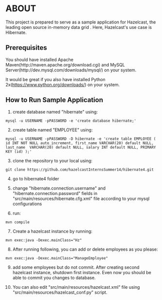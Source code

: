 <h1>ABOUT</h1>
This project is prepared to serve as a sample application for Hazelcast, the leading open source in-memory data grid . Here, Hazelcast's use case is Hibernate.

<h2>Prerequisites</h2>
You should have installed Apache Maven(http://maven.apache.org/download.cgi) and MySQL Server(http://dev.mysql.com/downloads/mysql/) on your system.

It would be great if you also have installed Python 2x(https://www.python.org/downloads/) on your system.

<h2>How to Run Sample Application</h2>

1) create database named "hibernate" using:
```
mysql -u USERNAME -pPASSWORD -e 'create database hibernate;'
```
2) create table named "EMPLOYEE" using:
```
mysql -u USERNAME -pPASSWORD -D hibernate -e 'create table EMPLOYEE ( id INT NOT NULL auto_increment, first_name VARCHAR(20) default NULL, last_name  VARCHAR(20) default NULL, salary INT default NULL, PRIMARY KEY (id) );'
```
3) clone the repository to your local using:
```
git clone https://github.com/hazelcastInternsSummer14/hibernate4.git
```
4) go to hibernate4 folder

5) change "hibernate.connection.username" and "hibernate.connection.password" fields in "src/main/resources/hibernate.cfg.xml" file according to your mysql configurations

6) run: 
```
mvn compile
```
7) Create a hazelcast instance by running:
```
mvn exec:java -Dexec.mainClass="Hz"
```
8) After running following, you can add or delete employees as you please:
```
mvn exec:java -Dexec.mainClass="ManageEmployee"
```
9) add some employees but do not commit. After creating second hazelcast instance, shutdown first instance. Even now you should be able to commit you changes to database.

10) You can also edit "src/main/resources/hazelcast.xml" file using "src/main/resources/hazelcast_conf.py" script.